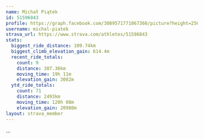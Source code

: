 ```yaml
---
name: Michał Piątek
id: 51596843
profile: https://graph.facebook.com/3089571771067360/picture?height=256&width=256
username: michal-piatek
strava_url: https://www.strava.com/athletes/51596843
stats:
  biggest_ride_distance: 109.74km
  biggest_climb_elevation_gain: 614.4m
  recent_ride_totals:
    count: 9
    distance: 387.36km
    moving_time: 19h 11m
    elevation_gain: 3082m
  ytd_ride_totals:
    count: 71
    distance: 2493km
    moving_time: 120h 08m
    elevation_gain: 20980m
layout: strava_member
--- 
```

...
